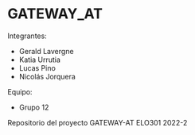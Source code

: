 # GATEWAY_AT
Integrantes:
  - Gerald Lavergne
  - Katia Urrutia
  - Lucas Pino
  - Nicolás Jorquera
  
  
Equipo:
  - Grupo 12
  
Repositorio del proyecto GATEWAY-AT ELO301 2022-2
